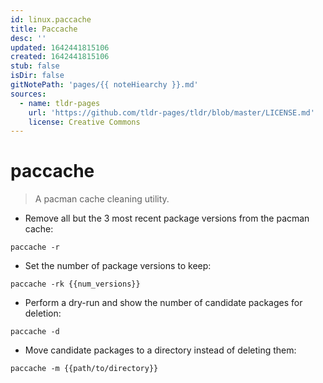 ```yaml
---
id: linux.paccache
title: Paccache
desc: ''
updated: 1642441815106
created: 1642441815106
stub: false
isDir: false
gitNotePath: 'pages/{{ noteHiearchy }}.md'
sources:
  - name: tldr-pages
    url: 'https://github.com/tldr-pages/tldr/blob/master/LICENSE.md'
    license: Creative Commons
---
```

# paccache

> A pacman cache cleaning utility.

- Remove all but the 3 most recent package versions from the pacman cache:

`paccache -r`

- Set the number of package versions to keep:

`paccache -rk {{num_versions}}`

- Perform a dry-run and show the number of candidate packages for deletion:

`paccache -d`

- Move candidate packages to a directory instead of deleting them:

`paccache -m {{path/to/directory}}`

